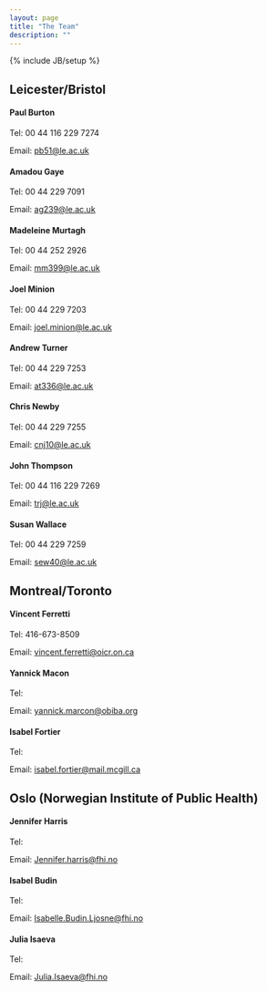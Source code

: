 ```yaml
---
layout: page
title: "The Team"
description: ""
---
```

{% include JB/setup %}

## Leicester/Bristol
 
#### Paul Burton
 
Tel: 00 44 116 229 7274

Email:  pb51@le.ac.uk 
 
#### Amadou Gaye
 
Tel: 00 44 229 7091

Email:  ag239@le.ac.uk
 
#### Madeleine Murtagh
 
Tel: 00 44 252 2926

Email:  mm399@le.ac.uk  
 
#### Joel Minion
 
Tel: 00 44 229 7203

Email: joel.minion@le.ac.uk  
 
#### Andrew Turner
 
Tel: 00 44 229 7253

Email: at336@le.ac.uk 
 
#### Chris Newby
 
Tel: 00 44 229 7255

Email:  cnj10@le.ac.uk
 
#### John Thompson

Tel: 00 44 116 229 7269

Email:  trj@le.ac.uk  
 
#### Susan Wallace
 
Tel: 00 44 229 7259

Email:  sew40@le.ac.uk 

## Montreal/Toronto
 
#### Vincent Ferretti

Tel: 416-673-8509

Email:  vincent.ferretti@oicr.on.ca
 
#### Yannick Macon
 
Tel: 

Email: yannick.marcon@obiba.org
 
#### Isabel Fortier
 
Tel: 

Email: isabel.fortier@mail.mcgill.ca
 
## Oslo (Norwegian Institute of Public Health)
 
#### Jennifer Harris

Tel: 

Email:  Jennifer.harris@fhi.no
 
#### Isabel Budin

Tel: 

Email: Isabelle.Budin.Ljosne@fhi.no
 
#### Julia Isaeva
 
Tel: 

Email: Julia.Isaeva@fhi.no